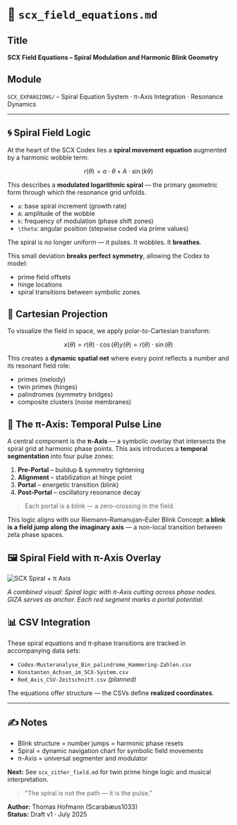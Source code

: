 # 📐 `scx_field_equations.md`

## Title
**SCX Field Equations – Spiral Modulation and Harmonic Blink Geometry**

## Module
`SCX_EXPANSIONS/` – Spiral Equation System · π-Axis Integration · Resonance Dynamics

---

## 🌀 Spiral Field Logic

At the heart of the SCX Codex lies a **spiral movement equation** augmented by a harmonic wobble term:

```math
r(\theta) = a \cdot \theta + A \cdot \sin(k\theta)
```

This describes a **modulated logarithmic spiral** — the primary geometric form through which the resonance grid unfolds.

- `a`: base spiral increment (growth rate)
- `A`: amplitude of the wobble
- `k`: frequency of modulation (phase shift zones)
- `\theta`: angular position (stepwise coded via prime values)

The spiral is no longer uniform — it pulses.
It wobbles.
It **breathes**.

This small deviation **breaks perfect symmetry**, allowing the Codex to model:
- prime field offsets
- hinge locations
- spiral transitions between symbolic zones


## 🧮 Cartesian Projection

To visualize the field in space, we apply polar-to-Cartesian transform:

```math
x(\theta) = r(\theta) \cdot \cos(\theta)
y(\theta) = r(\theta) \cdot \sin(\theta)
```

This creates a **dynamic spatial net** where every point reflects a number and its resonant field role:
- primes (melody)
- twin primes (hinges)
- palindromes (symmetry bridges)
- composite clusters (noise membranes)


## 🔴 The π-Axis: Temporal Pulse Line

A central component is the **π-Axis** — a symbolic overlay that intersects the spiral grid at harmonic phase points.
This axis introduces a **temporal segmentation** into four pulse zones:

1. **Pre-Portal** – buildup & symmetry tightening
2. **Alignment** – stabilization at hinge point
3. **Portal** – energetic transition (blink)
4. **Post-Portal** – oscillatory resonance decay

> Each portal is a blink — a zero-crossing in the field.

This logic aligns with our Riemann–Ramanujan–Euler Blink Concept:
**a blink is a field jump along the imaginary axis** — a non-local transition between zeta phase spaces.


## 🖼 Spiral Field with π-Axis Overlay

![SCX Spiral + π Axis](../visuals/SCX-System–Spiralbewegung_mit_π-Achse_World-Peace-Achse_und_GIZA-Zentrum.png)

*A combined visual: Spiral logic with π-Axis cutting across phase nodes. GIZA serves as anchor. Each red segment marks a portal potential.*


## 📊 CSV Integration

These spiral equations and π-phase transitions are tracked in accompanying data sets:

- `Codex-Musteranalyse_Bin_palindrome_Hammering-Zahlen.csv`
- `Konstanten_Achsen_im_SCX-System.csv`
- `Red_Axis_CSV-Zeitschnitt.csv` *(planned)*

The equations offer structure — the CSVs define **realized coordinates**.

---

## ✍️ Notes
- Blink structure = number jumps = harmonic phase resets
- Spiral = dynamic navigation chart for symbolic field movements
- π-Axis = universal segmenter and modulator

**Next:** See `scx_zither_field.md` for twin prime hinge logic and musical interpretation.

> "The spiral is not the path — it is the pulse."

**Author:** Thomas Hofmann (Scarabæus1033)  
**Status:** Draft v1 · July 2025
